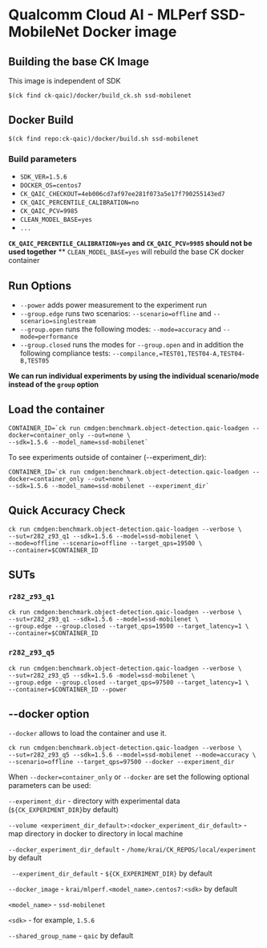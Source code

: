 # Qualcomm Cloud AI - MLPerf SSD-MobileNet Docker image

## Building the base CK Image

This image is independent of SDK
```
$(ck find ck-qaic)/docker/build_ck.sh ssd-mobilenet
```

## Docker Build

```
$(ck find repo:ck-qaic)/docker/build.sh ssd-mobilenet
```

### Build parameters

- `SDK_VER=1.5.6`
- `DOCKER_OS=centos7`
- `CK_QAIC_CHECKOUT=4eb006cd7af97ee281f073a5e17f790255143ed7`
- `CK_QAIC_PERCENTILE_CALIBRATION=no`
- `CK_QAIC_PCV=9985`
- `CLEAN_MODEL_BASE=yes`
- `...`

**`CK_QAIC_PERCENTILE_CALIBRATION=yes` and `CK_QAIC_PCV=9985` should not be used together**
** `CLEAN_MODEL_BASE=yes` will rebuild the base CK docker container

## Run Options

* `--power` adds power measurement to the experiment run
* `--group.edge` runs two scenarios: `--scenario=offline` and `--scenario=singlestream`
* `--group.open` runs the following modes: `--mode=accuracy` and `--mode=performance`
* `--group.closed` runs the modes for `--group.open` and in addition the following compliance tests: `--compilance,=TEST01,TEST04-A,TEST04-B,TEST05`

**We can run individual experiments by using the individual scenario/mode instead of the `group` option**


## Load the container
```
CONTAINER_ID=`ck run cmdgen:benchmark.object-detection.qaic-loadgen --docker=container_only --out=none \ 
--sdk=1.5.6 --model_name=ssd-mobilenet`
```
To see experiments outside of container (--experiment_dir):

```
CONTAINER_ID=`ck run cmdgen:benchmark.object-detection.qaic-loadgen --docker=container_only --out=none \ 
--sdk=1.5.6 --model_name=ssd-mobilenet --experiment_dir`
```

## Quick Accuracy Check
```
ck run cmdgen:benchmark.object-detection.qaic-loadgen --verbose \
--sut=r282_z93_q1 --sdk=1.5.6 --model=ssd-mobilenet \
--mode=offline --scenario=offline --target_qps=19500 \
--container=$CONTAINER_ID
```

## SUTs

### `r282_z93_q1`

```
ck run cmdgen:benchmark.object-detection.qaic-loadgen --verbose \
--sut=r282_z93_q1 --sdk=1.5.6 --model=ssd-mobilenet \
--group.edge --group.closed --target_qps=19500 --target_latency=1 \
--container=$CONTAINER_ID
```

### `r282_z93_q5`

```
ck run cmdgen:benchmark.object-detection.qaic-loadgen --verbose \
--sut=r282_z93_q5 --sdk=1.5.6 -model=ssd-mobilenet \
--group.edge --group.closed --target_qps=97500 --target_latency=1 \
--container=$CONTAINER_ID --power
```

## --docker option

`--docker` allows to load the container and use it. 

```
ck run cmdgen:benchmark.object-detection.qaic-loadgen --verbose \
--sut=r282_z93_q5 --sdk=1.5.6 --model=ssd-mobilenet --mode=accuracy \
--scenario=offline --target_qps=97500 --docker --experiment_dir
```

When `--docker=container_only` or `--docker` are set the following optional parameters can be used:


`--experiment_dir` - directory with experimental data (`${CK_EXPERIMENT_DIR}`by default)

`--volume <experiment_dir_default>:<docker_experiment_dir_default>` - map directory in docker to directory in local machine

`--docker_experiment_dir_default`  - `/home/krai/CK_REPOS/local/experiment` by default

` --experiment_dir_default`  - `${CK_EXPERIMENT_DIR}` by default
 
`--docker_image`   - `krai/mlperf.<model_name>.centos7:<sdk>` by default

`<model_name>` - `ssd-mobilenet`      

`<sdk>` - for example, `1.5.6`

`--shared_group_name` - `qaic` by default
